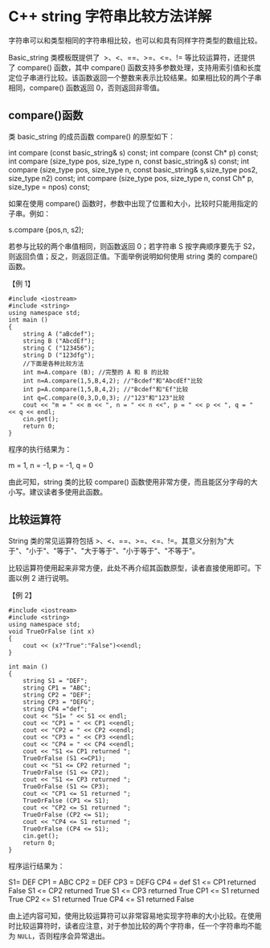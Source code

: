 # C++ string 字符串比较方法详解

字符串可以和类型相同的字符串相比较，也可以和具有同样字符类型的数组比较。

Basic_string 类模板既提供了  >、<、==、>=、<=、!= 等比较运算符，还提供了 compare() 函数，其中 compare() 函数支持多参数处理，支持用索引值和长度定位子串进行比较。该函数返回一个整数来表示比较结果。如果相比较的两个子串相同，compare() 函数返回 0，否则返回非零值。

## compare()函数

类 basic_string 的成员函数 compare() 的原型如下：

int compare (const basic_string& s) const;
int compare (const Ch* p) const;
int compare (size_type pos, size_type n, const basic_string& s) const;
int compare (size_type pos, size_type n, const basic_string& s,size_type pos2, size_type n2) const;
int compare (size_type pos, size_type n, const Ch* p, size_type = npos) const;

如果在使用 compare() 函数时，参数中出现了位置和大小，比较时只能用指定的子串。例如：

s.compare {pos,n, s2);

若参与比较的两个串值相同，则函数返回 0；若字符串 S 按字典顺序要先于 S2，则返回负值；反之，则返回正值。下面举例说明如何使用 string 类的 compare() 函数。

【例 1】

```
#include <iostream>
#include <string>
using namespace std;
int main ()
{
    string A ("aBcdef");
    string B ("AbcdEf");
    string C ("123456");
    string D ("123dfg");
    //下面是各种比较方法
    int m=A.compare (B); //完整的 A 和 B 的比较
    int n=A.compare(1,5,B,4,2); //"Bcdef"和"AbcdEf"比较
    int p=A.compare(1,5,B,4,2); //"Bcdef"和"Ef"比较
    int q=C.compare(0,3,D,0,3); //"123"和"123"比较
    cout << "m = " << m << ", n = " << n <<", p = " << p << ", q = " << q << endl;
    cin.get();
    return 0;
}
```

程序的执行结果为：

m = 1, n = -1, p = -1, q = 0

由此可知，string 类的比较 compare() 函数使用非常方便，而且能区分字母的大小写。建议读者多使用此函数。

## 比较运算符

String 类的常见运算符包括 >、<、==、>=、<=、!=。其意义分别为"大于"、"小于"、"等于"、"大于等于"、"小于等于"、"不等于"。

比较运算符使用起来非常方便，此处不再介绍其函数原型，读者直接使用即可。下面以例 2 进行说明。

【例 2】

```
#include <iostream>
#include <string>
using namespace std;
void TrueOrFalse (int x)
{
    cout << (x?"True":"False")<<endl;
}

int main ()
{
    string S1 = "DEF";
    string CP1 = "ABC";
    string CP2 = "DEF";
    string CP3 = "DEFG";
    string CP4 ="def";
    cout << "S1= " << S1 << endl;
    cout << "CP1 = " << CP1 <<endl;
    cout << "CP2 = " << CP2 <<endl;
    cout << "CP3 = " << CP3 <<endl;
    cout << "CP4 = " << CP4 <<endl;
    cout << "S1 <= CP1 returned ";
    TrueOrFalse (S1 <=CP1);
    cout << "S1 <= CP2 returned ";
    TrueOrFalse (S1 <= CP2);
    cout << "S1 <= CP3 returned ";
    TrueOrFalse (S1 <= CP3);
    cout << "CP1 <= S1 returned ";
    TrueOrFalse (CP1 <= S1);
    cout << "CP2 <= S1 returned ";
    TrueOrFalse (CP2 <= S1);
    cout << "CP4 <= S1 returned ";
    TrueOrFalse (CP4 <= S1);
    cin.get();
    return 0;
}
```

程序运行结果为：

S1= DEF
CP1 = ABC
CP2 = DEF
CP3 = DEFG
CP4 = def
S1 <= CP1 returned False
S1 <= CP2 returned True
S1 <= CP3 returned True
CP1 <= S1 returned True
CP2 <= S1 returned True
CP4 <= S1 returned False

由上述内容可知，使用比较运算符可以非常容易地实现字符串的大小比较。在使用时比较运算符时，读者应注意，对于参加比较的两个字符串，任一个字符串均不能为 `NULL`，否则程序会异常退出。
